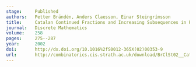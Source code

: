```yaml
---
stage:     Published
authors:   Petter Brändén, Anders Claesson, Einar Steingrímsson
title:     Catalan Continued Fractions and Increasing Subsequences in Permutations
journal:   Discrete Mathematics
volume:    258
pages:     275--287
year:      2002
doi:       http://dx.doi.org/10.1016%2fS0012-365X(02)00353-9
url:       http://combinatorics.cis.strath.ac.uk/download/BrClSt02__Catalan_Continued.pdf
---
```

